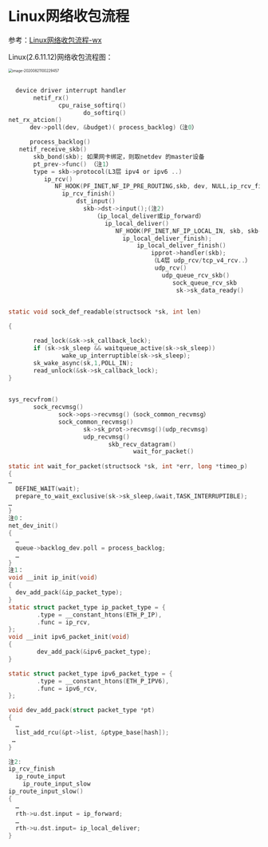 # Linux网络收包流程

参考：[Linux网络收包流程-wx](https://mp.weixin.qq.com/s?__biz=MzI3NzA5MzUxNA==&mid=2664608340&idx=1&sn=3210e6bf864df867326308cdf0f13515&chksm=f04d9fb1c73a16a7d02c98af109f945e27bcaadd24f909f9062d5e00924ef8ccc2c156d68dc4&scene=126&sessionid=1597904669&key=b17219827522b0146a6402e8672b4384ca5a0cffd0021d4b7cba1515fc6b17709bf41505b5b6a9b30c82327b614199ef3d2919fca217fdff58c85cf9051cac763df3b059b8ff07d6c5d2b2172e208568f534544d5e1d77722ba80913ba6daebd897f463a0136bab06112d366cec7c99916747ff459b32a9b21dd4181727ab34e&ascene=1&uin=MTU3NzAwNTgyMQ%3D%3D&devicetype=Windows+10+x64&version=62090529&lang=zh_CN&exportkey=AWOVHKqK%2FVPTsRW1hh%2Fbj7c%3D&pass_ticket=v%2BHRZzvhkDPHzXJdNth9wWuyEa8FFpaAAc0fBVDorpW%2B%2B%2Bz8%2FbXTa%2FElpTe1%2FOWc)

 Linux(2.6.11.12)网络收包流程图：

<img src="D:\documents\1 - summary\linux内核学习笔记\linux内核网络\linux网络收包流程_blog.png" alt="image-20200821100229457" style="zoom:50%;" />

```c

  device driver interrupt handler
       netif_rx()
              cpu_raise_softirq()
                     do_softirq()
net_rx_atcion()
      dev->poll(dev, &budget)( process_backlog)（注0）

      process_backlog()
   netif_receive_skb()
       skb_bond(skb); 如果网卡绑定，则取netdev 的master设备
       pt_prev->func() （注1）
       type = skb->protocol(L3层 ipv4 or ipv6 ..)
          ip_rcv()
             NF_HOOK(PF_INET,NF_IP_PRE_ROUTING,skb, dev, NULL,ip_rcv_finish);
               ip_rcv_finish()
                   dst_input()
                     skb->dst->input();(注2)
                        （ip_local_deliver或ip_forward）
                           ip_local_deliver()
                              NF_HOOK(PF_INET,NF_IP_LOCAL_IN, skb, skb->dev, NULL,
                                ip_local_deliver_finish);
                                    ip_local_deliver_finish()
                                        ipprot->handler(skb);
                                        （L4层 udp_rcv/tcp_v4_rcv..）
                                         udp_rcv()
                                           udp_queue_rcv_skb()
                                              sock_queue_rcv_skb
                                               sk->sk_data_ready()                   （sock_def_readable）

                                                             
static void sock_def_readable(structsock *sk, int len)

{

       read_lock(&sk->sk_callback_lock);
       if (sk->sk_sleep && waitqueue_active(sk->sk_sleep))
               wake_up_interruptible(sk->sk_sleep);
       sk_wake_async(sk,1,POLL_IN);
       read_unlock(&sk->sk_callback_lock);
}

                                                                     
sys_recvfrom()
       sock_recvmsg()
              sock->ops->recvmsg()（sock_common_recvmsg）
              sock_common_recvmsg()
                     sk->sk_prot->recvmsg()(udp_recvmsg)
                     udp_recvmsg()
                            skb_recv_datagram()
                                   wait_for_packet()
   
static int wait_for_packet(structsock *sk, int *err, long *timeo_p)
{
…
  DEFINE_WAIT(wait);
  prepare_to_wait_exclusive(sk->sk_sleep,&wait,TASK_INTERRUPTIBLE);
…
}
注0：
net_dev_init()
{
  …
  queue->backlog_dev.poll = process_backlog;
  …
}
注1：
void __init ip_init(void)
{
  dev_add_pack(&ip_packet_type);
}
static struct packet_type ip_packet_type = {
        .type = __constant_htons(ETH_P_IP),
        .func = ip_rcv,
};
void __init ipv6_packet_init(void)
{
        dev_add_pack(&ipv6_packet_type);
}

static struct packet_type ipv6_packet_type = {
        .type = __constant_htons(ETH_P_IPV6),
        .func = ipv6_rcv,
};

void dev_add_pack(struct packet_type *pt)
{
  …
  list_add_rcu(&pt->list, &ptype_base[hash]);
 …
}

注2:
ip_rcv_finish
  ip_route_input
    ip_route_input_slow
ip_route_input_slow()
{
  …
  rth->u.dst.input = ip_forward;
  …
  rth->u.dst.input= ip_local_deliver;
}

```


